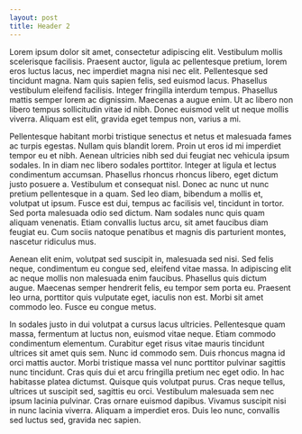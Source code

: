 ```yaml
---
layout: post
title: Header 2
---
```


Lorem ipsum dolor sit amet, consectetur adipiscing elit. Vestibulum mollis scelerisque facilisis. Praesent auctor, ligula ac pellentesque pretium, lorem eros luctus lacus, nec imperdiet magna nisi nec elit. Pellentesque sed tincidunt magna. Nam quis sapien felis, sed euismod lacus. Phasellus vestibulum eleifend facilisis. Integer fringilla interdum tempus. Phasellus mattis semper lorem ac dignissim. Maecenas a augue enim. Ut ac libero non libero tempus sollicitudin vitae id nibh. Donec euismod velit ut neque mollis viverra. Aliquam est elit, gravida eget tempus non, varius a mi.

Pellentesque habitant morbi tristique senectus et netus et malesuada fames ac turpis egestas. Nullam quis blandit lorem. Proin ut eros id mi imperdiet tempor eu et nibh. Aenean ultricies nibh sed dui feugiat nec vehicula ipsum sodales. In in diam nec libero sodales porttitor. Integer at ligula et lectus condimentum accumsan. Phasellus rhoncus rhoncus libero, eget dictum justo posuere a. Vestibulum et consequat nisl. Donec ac nunc ut nunc pretium pellentesque in a quam. Sed leo diam, bibendum a mollis et, volutpat ut ipsum. Fusce est dui, tempus ac facilisis vel, tincidunt in tortor. Sed porta malesuada odio sed dictum. Nam sodales nunc quis quam aliquam venenatis. Etiam convallis luctus arcu, sit amet faucibus diam feugiat eu. Cum sociis natoque penatibus et magnis dis parturient montes, nascetur ridiculus mus.

Aenean elit enim, volutpat sed suscipit in, malesuada sed nisi. Sed felis neque, condimentum eu congue sed, eleifend vitae massa. In adipiscing elit ac neque mollis non malesuada enim faucibus. Phasellus quis dictum augue. Maecenas semper hendrerit felis, eu tempor sem porta eu. Praesent leo urna, porttitor quis vulputate eget, iaculis non est. Morbi sit amet commodo leo. Fusce eu congue metus.

In sodales justo in dui volutpat a cursus lacus ultricies. Pellentesque quam massa, fermentum at luctus non, euismod vitae neque. Etiam commodo condimentum elementum. Curabitur eget risus vitae mauris tincidunt ultrices sit amet quis sem. Nunc id commodo sem. Duis rhoncus magna id orci mattis auctor. Morbi tristique massa vel nunc porttitor pulvinar sagittis nunc tincidunt. Cras quis dui et arcu fringilla pretium nec eget odio. In hac habitasse platea dictumst. Quisque quis volutpat purus. Cras neque tellus, ultrices ut suscipit sed, sagittis eu orci. Vestibulum malesuada sem nec ipsum lacinia pulvinar. Cras ornare euismod dapibus. Vivamus suscipit nisi in nunc lacinia viverra. Aliquam a imperdiet eros. Duis leo nunc, convallis sed luctus sed, gravida nec sapien.

